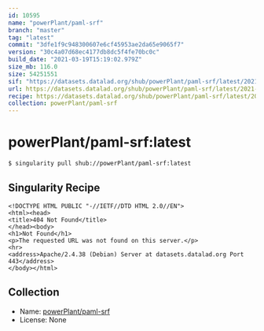 ```yaml
---
id: 10595
name: "powerPlant/paml-srf"
branch: "master"
tag: "latest"
commit: "3dfe1f9c948300607e6cf45953ae2da65e9065f7"
version: "30c4a07d68ec4177db8dc5f4fe70bc0c"
build_date: "2021-03-19T15:19:02.979Z"
size_mb: 116.0
size: 54251551
sif: "https://datasets.datalad.org/shub/powerPlant/paml-srf/latest/2021-03-19-3dfe1f9c-30c4a07d/30c4a07d68ec4177db8dc5f4fe70bc0c.sif"
url: https://datasets.datalad.org/shub/powerPlant/paml-srf/latest/2021-03-19-3dfe1f9c-30c4a07d/
recipe: https://datasets.datalad.org/shub/powerPlant/paml-srf/latest/2021-03-19-3dfe1f9c-30c4a07d/Singularity
collection: powerPlant/paml-srf
---
```


# powerPlant/paml-srf:latest

```bash
$ singularity pull shub://powerPlant/paml-srf:latest
```

## Singularity Recipe

```singularity
<!DOCTYPE HTML PUBLIC "-//IETF//DTD HTML 2.0//EN">
<html><head>
<title>404 Not Found</title>
</head><body>
<h1>Not Found</h1>
<p>The requested URL was not found on this server.</p>
<hr>
<address>Apache/2.4.38 (Debian) Server at datasets.datalad.org Port 443</address>
</body></html>
```

## Collection

 - Name: [powerPlant/paml-srf](https://github.com/powerPlant/paml-srf)
 - License: None

